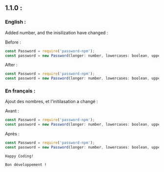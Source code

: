 ## 1.1.0 :

### English :

Added number, and the inisilization have changed :

Before :
```js
const Password = require('password-npm');
const password = new Password(longer: number, lowercases: boolean, uppercases: boolean, specials: boolean) // Most secured password (don't put lowercases: boolean, or longer: number, but for the booleans true or false, and the number a number)
```
After :
```js
const Password = require('password-npm');
const password = new Password(longer: number, lowercases: boolean, uppercases: boolean, numbers, specials: boolean) // Most secured password (don't put lowercases: boolean, or longer: number, but for the booleans true or false, and the number a number)
```

### En français :

Ajout des nombres, et l'initilasation a changé :

Avant :
```js
const Password = require('password-npm');
const password = new Password(longer: number, lowercases: boolean, uppercases: boolean, specials: boolean) // Mot de passe le plus sécurisé (ne mettez pas lowercases: boolean, or longer: number, mais pour les booleans true ou false, et pour le number un nombre)
```

Après :
```js
const Password = require('password-npm');
const password = new Password(longer: number, lowercases: boolean, uppercases: boolean, numbers: boolean, specials: boolean) // Mot de passe le plus sécurisé (ne mettez pas lowercases: boolean, or longer: number, mais pour les booleans true ou false, et pour le number un nombre)
```

`Happy Coding!`

`Bon développement !`